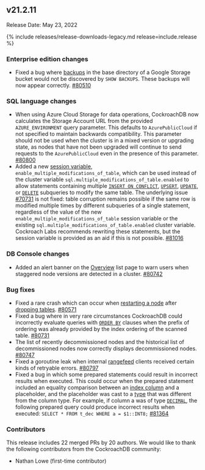 ## v21.2.11

Release Date: May 23, 2022

{% include releases/release-downloads-legacy.md release=include.release %}

<h3 id="v21-2-11-enterprise-edition-changes">Enterprise edition changes</h3>

- Fixed a bug where [backups](https://www.cockroachlabs.com/docs/v21.2/take-full-and-incremental-backups) in the base directory of a Google Storage bucket would not be discovered by `SHOW BACKUPS`. These backups will now appear correctly. [#80510][#80510]

<h3 id="v21-2-11-sql-language-changes">SQL language changes</h3>

- When using Azure Cloud Storage for data operations, CockroachDB now calculates the Storage Account URL from the provided `AZURE_ENVIRONMENT` query parameter. This defaults to `AzurePublicCloud` if not specified to maintain backwards compatibility. This parameter should not be used when the cluster is in a mixed version or upgrading state, as nodes that have not been upgraded will continue to send requests to the `AzurePublicCloud` even in the presence of this parameter. [#80800][#80800]
- Added a new [session variable](https://www.cockroachlabs.com/docs/v21.2/set-vars#supported-variables), `enable_multiple_modifications_of_table`, which can be used instead of the cluster variable `sql.multiple_modifications_of_table.enabled` to allow statements containing multiple [`INSERT ON CONFLICT`](https://www.cockroachlabs.com/docs/v21.2/insert#on-conflict-clause), [`UPSERT`](https://www.cockroachlabs.com/docs/v21.2/upsert), [`UPDATE`](https://www.cockroachlabs.com/docs/v21.2/update), or [`DELETE`](https://www.cockroachlabs.com/docs/v21.2/delete) subqueries to modify the same table. The underlying issue [#70731](https://github.com/cockroachdb/cockroach/issues/70731) is not fixed: table corruption remains possible if the same row is modified multiple times by different subqueries of a single statement, regardless of the value of the new `enable_multiple_modifications_of_table` session variable or the existing `sql.multiple_modifications_of_table.enabled` cluster variable. Cockroach Labs recommends rewriting these statements, but the session variable is provided as an aid if this is not possible. [#81016][#81016]

<h3 id="v21-2-11-db-console-changes">DB Console changes</h3>

- Added an alert banner on the [Overview](https://www.cockroachlabs.com/docs/v21.2/ui-overview) list page to warn users when staggered node versions are detected in a cluster. [#80742][#80742]

<h3 id="v21-2-11-bug-fixes">Bug fixes</h3>

- Fixed a rare crash which can occur when [restarting a node](https://www.cockroachlabs.com/docs/v21.2/cockroach-start) after [dropping tables](https://www.cockroachlabs.com/docs/v21.2/drop-table). [#80571][#80571]
- Fixed a bug where in very rare circumstances CockroachDB could incorrectly evaluate queries with [`ORDER BY`](https://www.cockroachlabs.com/docs/v21.2/order-by) clauses when the prefix of ordering was already provided by the index ordering of the scanned table. [#80731][#80731]
- The list of recently decommissioned nodes and the historical list of decommissioned nodes now correctly displays decommissioned nodes. [#80747][#80747]
- Fixed a goroutine leak when internal [rangefeed](https://www.cockroachlabs.com/docs/v21.2/use-changefeeds#enable-rangefeeds) clients received certain kinds of retryable errors. [#80797][#80797]
- Fixed a bug in which some prepared statements could result in incorrect results when executed. This could occur when the prepared statement included an equality comparison between an [index column](https://www.cockroachlabs.com/docs/v21.2/schema-design-indexes) and a placeholder, and the placeholder was cast to a [type](https://www.cockroachlabs.com/docs/v21.2/data-types) that was different from the column type. For example, if column a was of type [`DECIMAL`](https://www.cockroachlabs.com/docs/v21.2/decimal), the following prepared query could produce incorrect results when executed: `SELECT * FROM t_dec WHERE a = $1::INT8;` [#81364][#81364]

<div class="release-note-contributors" markdown="1">

<h3 id="v21-2-11-contributors">Contributors</h3>

This release includes 22 merged PRs by 20 authors.
We would like to thank the following contributors from the CockroachDB community:

- Nathan Lowe (first-time contributor)

</div>

[#80510]: https://github.com/cockroachdb/cockroach/pull/80510
[#80571]: https://github.com/cockroachdb/cockroach/pull/80571
[#80731]: https://github.com/cockroachdb/cockroach/pull/80731
[#80742]: https://github.com/cockroachdb/cockroach/pull/80742
[#80747]: https://github.com/cockroachdb/cockroach/pull/80747
[#80797]: https://github.com/cockroachdb/cockroach/pull/80797
[#80800]: https://github.com/cockroachdb/cockroach/pull/80800
[#81016]: https://github.com/cockroachdb/cockroach/pull/81016
[#81364]: https://github.com/cockroachdb/cockroach/pull/81364
